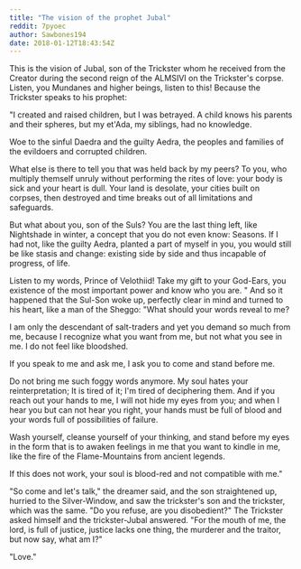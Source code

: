 ```yaml
---
title: "The vision of the prophet Jubal"
reddit: 7pyoec
author: Sawbones194
date: 2018-01-12T18:43:54Z
---
```


This is the vision of Jubal, son of the Trickster whom he received from the Creator during the second reign of the ALMSIVI on the Trickster's corpse.
Listen, you Mundanes and higher beings, listen to this! Because the Trickster speaks to his prophet:

"I created and raised children, but I was betrayed.
A child knows his parents and their spheres, but my et'Ada, my siblings, had no knowledge.

Woe to the sinful Daedra and the guilty Aedra, the peoples and families of the evildoers and corrupted children.

What else is there to tell you that was held back by my peers?
To you, who multiply themself unruly without performing the rites of love: your body is sick and your heart is dull. Your land is desolate, your cities built on corpses, then destroyed and time breaks out of all limitations and safeguards.

But what about you, son of the Suls? You are the last thing left, like Nightshade in winter, a concept that you do not even know: Seasons.
If I had not, like the guilty Aedra, planted a part of myself in you, you would still be like stasis and change: existing side by side and thus incapable of progress, of life.

Listen to my words, Prince of Velothiid! Take my gift to your God-Ears, you existence of the most important power and know who you are. "
And so it happened that the Sul-Son woke up, perfectly clear in mind and turned to his heart, like a man of the Sheggo: "What should your words reveal to me?

I am only the descendant of salt-traders and yet you demand so much from me, because I recognize what you want from me, but not what you see in me. I do not feel like bloodshed.

If you speak to me and ask me, I ask you to come and stand before me.

Do not bring me such foggy words anymore. My soul hates your reinterpretation; It is tired of it; I'm tired of deciphering them.
And if you reach out your hands to me, I will not hide my eyes from you; and when I hear you but can not hear you right, your hands must be full of blood and your words full of possibilities of failure.

Wash yourself, cleanse yourself of your thinking, and stand before my eyes in the form that is to awaken feelings in me that you want to kindle in me, like the fire of the Flame-Mountains from ancient legends.

If this does not work, your soul is blood-red and not compatible with me."

"So come and let's talk," the dreamer said, and the son straightened up, hurried to the Silver-Window, and saw the trickster's son and the trickster, which was the same. "Do you refuse, are you disobedient?" The Trickster asked himself and the trickster-Jubal answered. "For the mouth of me, the lord, is full of justice, justice lacks one thing, the murderer and the traitor, but now say, what am I?"

"Love."
